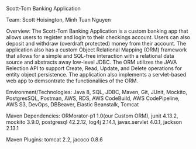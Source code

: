 Scott-Tom Banking Application

Team: Scott Hoisington, Minh Tuan Nguyen

Overview:
The Scott-Tom Banking Application is a custom banking app that allows users to register and login to their checkings account. Users can also deposit and withdraw (overdraft protected) money from their account. The application also has a custom Object Relational Mapping (ORM) framework that allows for a simple and SQL-free interaction with a relational data source and abstracts away low-level JDBC. The ORM utilizes the JAVA Relection API to support Create, Read, Update, and Delete operations for entity object persistence. The application also implements a servlet-based web app to demsontrate the functionaliies of the ORM.

Environment/Technologies:
Java 8, SQL, JDBC, Maven, Git, JUnit, Mockito, PostgresSQL, Postman, AWS, RDS, AWS CodeBuild, AWS CodePipeline, AWS S3, DevOps, DBBeaver, Elastic Beanstalk, Tomcat

Maven Dependencies:
ORMorator-p1 1.0(our Custom ORM), junit 4.13.2, mockito 3.9.0, postgresql 42.2.12, log4j 2.14.1, javax.servlet 4.0.1, jackson 2.13.1

Maven Plugins:
tomcat 2.2, jacoco 0.8.6
